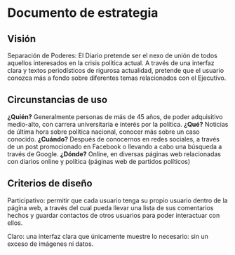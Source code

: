 # Documento de estrategia

<!-- Basado en Hoekman (2015), "Defining the UX Strategy: Why, How, and What’s Next" -->

## Visión
Separación de Poderes: El Diario pretende ser el nexo de unión de todos aquellos interesados en la crisis política actual. A través de una interfaz clara y textos periodísticos de rigurosa actualidad, pretende que el usuario conozca más a fondo sobre diferentes temas relacionados con el Ejecutivo.

## Circunstancias de uso
**¿Quién?** Generalmente personas de más de 45 años, de poder adquisitivo medio-alto, con carrera universitaria e interés por la política.
**¿Qué?** Noticias de última hora sobre política nacional, conocer más sobre un caso conocido.
**¿Cuándo?** Después de conocernos en redes sociales, a través de un post promocionado en Facebook o llevando a cabo una búsqueda a través de Google.
**¿Dónde?** Online, en diversas páginas web relacionadas con diarios online y política (páginas web de partidos políticos)

## Criterios de diseño
Participativo: permitir que cada usuario tenga su propio usuario dentro de la página web, a través del cual pueda llevar una lista de sus comentarios hechos y guardar contactos de otros usuarios para poder interactuar con ellos.

Claro: una interfaz clara que únicamente muestre lo necesario: sin un exceso de imágenes ni datos.


